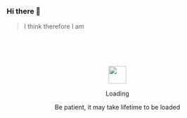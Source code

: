 ### Hi there 👋

> I think therefore I am


<div align="center">
	<br>
	<br>
	<br>
	<br>
	<img src="https://enterprise.github.com/assets/spinners/octocat-spinner-128-26a44333917854c6794d55eac947b1277fced54f1f60c5df5d93431db8753bc5.gif" width="40" height="40">
	<p>Loading</p>
	<p>Be patient, it may take lifetime to be loaded</p>
	<br>
	<br>
	<br>
	<br>
</div>
